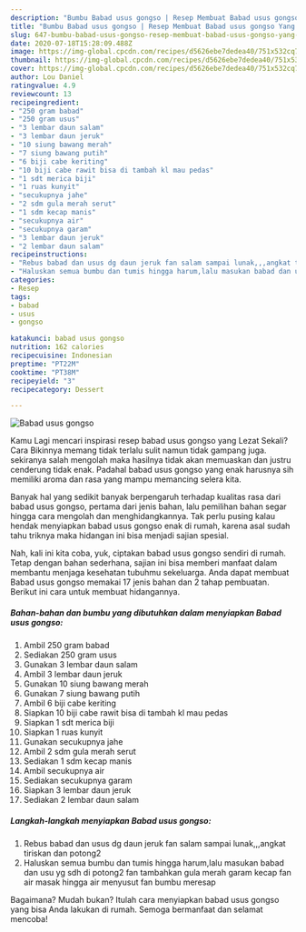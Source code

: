 ```yaml
---
description: "Bumbu Babad usus gongso | Resep Membuat Babad usus gongso Yang Enak Dan Lezat"
title: "Bumbu Babad usus gongso | Resep Membuat Babad usus gongso Yang Enak Dan Lezat"
slug: 647-bumbu-babad-usus-gongso-resep-membuat-babad-usus-gongso-yang-enak-dan-lezat
date: 2020-07-18T15:28:09.488Z
image: https://img-global.cpcdn.com/recipes/d5626ebe7dedea40/751x532cq70/babad-usus-gongso-foto-resep-utama.jpg
thumbnail: https://img-global.cpcdn.com/recipes/d5626ebe7dedea40/751x532cq70/babad-usus-gongso-foto-resep-utama.jpg
cover: https://img-global.cpcdn.com/recipes/d5626ebe7dedea40/751x532cq70/babad-usus-gongso-foto-resep-utama.jpg
author: Lou Daniel
ratingvalue: 4.9
reviewcount: 13
recipeingredient:
- "250 gram babad"
- "250 gram usus"
- "3 lembar daun salam"
- "3 lembar daun jeruk"
- "10 siung bawang merah"
- "7 siung bawang putih"
- "6 biji cabe keriting"
- "10 biji cabe rawit bisa di tambah kl mau pedas"
- "1 sdt merica biji"
- "1 ruas kunyit"
- "secukupnya jahe"
- "2 sdm gula merah serut"
- "1 sdm kecap manis"
- "secukupnya air"
- "secukupnya garam"
- "3 lembar daun jeruk"
- "2 lembar daun salam"
recipeinstructions:
- "Rebus babad dan usus dg daun jeruk fan salam sampai lunak,,,angkat tiriskan dan potong2"
- "Haluskan semua bumbu dan tumis hingga harum,lalu masukan babad dan usu yg sdh di potong2 fan tambahkan gula merah garam kecap fan air masak hingga air menyusut fan bumbu meresap"
categories:
- Resep
tags:
- babad
- usus
- gongso

katakunci: babad usus gongso 
nutrition: 162 calories
recipecuisine: Indonesian
preptime: "PT22M"
cooktime: "PT38M"
recipeyield: "3"
recipecategory: Dessert

---
```



![Babad usus gongso](https://img-global.cpcdn.com/recipes/d5626ebe7dedea40/751x532cq70/babad-usus-gongso-foto-resep-utama.jpg)

Kamu Lagi mencari inspirasi resep babad usus gongso yang Lezat Sekali? Cara Bikinnya memang tidak terlalu sulit namun tidak gampang juga. sekiranya salah mengolah maka hasilnya tidak akan memuaskan dan justru cenderung tidak enak. Padahal babad usus gongso yang enak harusnya sih memiliki aroma dan rasa yang mampu memancing selera kita.



Banyak hal yang sedikit banyak berpengaruh terhadap kualitas rasa dari babad usus gongso, pertama dari jenis bahan, lalu pemilihan bahan segar hingga cara mengolah dan menghidangkannya. Tak perlu pusing kalau hendak menyiapkan babad usus gongso enak di rumah, karena asal sudah tahu triknya maka hidangan ini bisa menjadi sajian spesial.


Nah, kali ini kita coba, yuk, ciptakan babad usus gongso sendiri di rumah. Tetap dengan bahan sederhana, sajian ini bisa memberi manfaat dalam membantu menjaga kesehatan tubuhmu sekeluarga. Anda dapat membuat Babad usus gongso memakai 17 jenis bahan dan 2 tahap pembuatan. Berikut ini cara untuk membuat hidangannya.

<!--inarticleads1-->

##### Bahan-bahan dan bumbu yang dibutuhkan dalam menyiapkan Babad usus gongso:

1. Ambil 250 gram babad
1. Sediakan 250 gram usus
1. Gunakan 3 lembar daun salam
1. Ambil 3 lembar daun jeruk
1. Gunakan 10 siung bawang merah
1. Gunakan 7 siung bawang putih
1. Ambil 6 biji cabe keriting
1. Siapkan 10 biji cabe rawit bisa di tambah kl mau pedas
1. Siapkan 1 sdt merica biji
1. Siapkan 1 ruas kunyit
1. Gunakan secukupnya jahe
1. Ambil 2 sdm gula merah serut
1. Sediakan 1 sdm kecap manis
1. Ambil secukupnya air
1. Sediakan secukupnya garam
1. Siapkan 3 lembar daun jeruk
1. Sediakan 2 lembar daun salam




<!--inarticleads2-->

##### Langkah-langkah menyiapkan Babad usus gongso:

1. Rebus babad dan usus dg daun jeruk fan salam sampai lunak,,,angkat tiriskan dan potong2
1. Haluskan semua bumbu dan tumis hingga harum,lalu masukan babad dan usu yg sdh di potong2 fan tambahkan gula merah garam kecap fan air masak hingga air menyusut fan bumbu meresap




Bagaimana? Mudah bukan? Itulah cara menyiapkan babad usus gongso yang bisa Anda lakukan di rumah. Semoga bermanfaat dan selamat mencoba!
